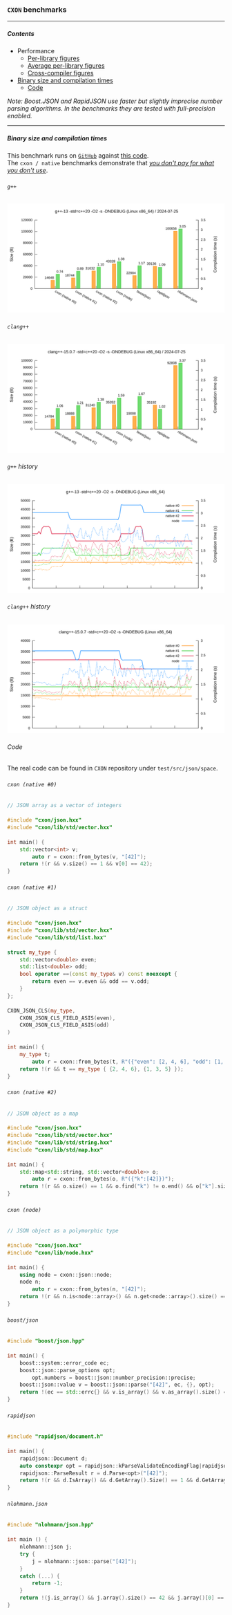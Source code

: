 ### `CXON` benchmarks

--------------------------------------------------------------------------------

##### Contents
  - Performance
    - [Per-library figures](benchmarks/compiler.md)
    - [Average per-library figures](benchmarks/average.md)
    - [Cross-compiler figures](benchmarks/cross.md)
  - [Binary size and compilation times](#binary-size-and-compilation-times)
    - [Code](#code)

*Note: Boost.JSON and RapidJSON use faster but slightly imprecise number parsing algorithms.
In the benchmarks they are tested with full-precision enabled.*

--------------------------------------------------------------------------------

##### Binary size and compilation times

This benchmark runs on [`GitHub`](https://github.com/oknenavin/cxon/actions/workflows/benchmarks.yml)
against [this code](#code).  
The `cxon / native` benchmarks demonstrate that
[_you don't pay for what you don't use_](https://en.cppreference.com/mwiki/index.php?title=cpp/language/Zero-overhead_principle&oldid=118760).

###### `g++`
  ![g++](benchmarks/figures/g++.head.default.json-space.svg)

###### `clang++`
  ![clang++](benchmarks/figures/clang++.head.default.json-space.svg)

###### `g++` history
  ![g++](benchmarks/figures/g++.tail.default.json-space.svg)

###### `clang++` history
  ![clang++](benchmarks/figures/clang++.tail.default.json-space.svg)

###### Code

The real code can be found in `CXON` repository under `test/src/json/space`.

###### `cxon (native #0)`

``` c++
// JSON array as a vector of integers

#include "cxon/json.hxx"
#include "cxon/lib/std/vector.hxx"

int main() {
    std::vector<int> v;
        auto r = cxon::from_bytes(v, "[42]");
    return !(r && v.size() == 1 && v[0] == 42);
}
```

###### `cxon (native #1)`

``` c++
// JSON object as a struct

#include "cxon/json.hxx"
#include "cxon/lib/std/vector.hxx"
#include "cxon/lib/std/list.hxx"

struct my_type {
    std::vector<double> even;
    std::list<double> odd;
    bool operator ==(const my_type& v) const noexcept {
        return even == v.even && odd == v.odd;
    }
};

CXON_JSON_CLS(my_type,
    CXON_JSON_CLS_FIELD_ASIS(even),
    CXON_JSON_CLS_FIELD_ASIS(odd)
)

int main() {
    my_type t;
        auto r = cxon::from_bytes(t, R"({"even": [2, 4, 6], "odd": [1, 3, 5]})");
    return !(r && t == my_type { {2, 4, 6}, {1, 3, 5} });
}
```

###### `cxon (native #2)`

``` c++
// JSON object as a map

#include "cxon/json.hxx"
#include "cxon/lib/std/vector.hxx"
#include "cxon/lib/std/string.hxx"
#include "cxon/lib/std/map.hxx"

int main() {
    std::map<std::string, std::vector<double>> o;
        auto r = cxon::from_bytes(o, R"({"k":[42]})");
    return !(r && o.size() == 1 && o.find("k") != o.end() && o["k"].size() == 1 && o["k"][0] == 42);
}
```

###### `cxon (node)`

``` c++
// JSON object as a polymorphic type

#include "cxon/json.hxx"
#include "cxon/lib/node.hxx"

int main() {
    using node = cxon::json::node;
    node n;
        auto r = cxon::from_bytes(n, "[42]");
    return !(r && n.is<node::array>() && n.get<node::array>().size() == 1 && n.get<node::array>()[0] == 42);
}
```

###### `boost/json`

``` c++
#include "boost/json.hpp"

int main() {
    boost::system::error_code ec;
    boost::json::parse_options opt;
        opt.numbers = boost::json::number_precision::precise;
    boost::json::value v = boost::json::parse("[42]", ec, {}, opt);
    return !(ec == std::errc{} && v.is_array() && v.as_array().size() == 1 && v.as_array()[0] == 42);
}
```

###### `rapidjson`

``` c++
#include "rapidjson/document.h"

int main() {
    rapidjson::Document d;
    auto constexpr opt = rapidjson::kParseValidateEncodingFlag|rapidjson::kParseFullPrecisionFlag;
    rapidjson::ParseResult r = d.Parse<opt>("[42]");
    return !(r && d.IsArray() && d.GetArray().Size() == 1 && d.GetArray()[0] == 42);
}
```

###### `nlohmann.json`

``` c++
#include "nlohmann/json.hpp"

int main () {
    nlohmann::json j;
    try {
        j = nlohmann::json::parse("[42]");
    }
    catch (...) {
        return -1;
    }
    return !(j.is_array() && j.array().size() == 42 && j.array()[0] == 42);
}
```
